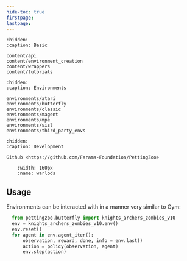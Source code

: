```yaml
---
hide-toc: true
firstpage:
lastpage:
---
```




```{toctree}
:hidden:
:caption: Basic

content/api
content/environment_creation
content/wrappers
content/tutorials
```

```{toctree}
:hidden:
:caption: Environments

environments/atari
environments/butterfly
environments/classic
environments/magent
environments/mpe
environments/sisl
environments/third_party_envs
```

```{toctree}
:hidden:
:caption: Development

Github <https://github.com/Farama-Foundation/PettingZoo>

```

```{figure} environments/atari/atari_warlords.gif
    :width: 160px
    :name: warlods
```

## Usage

Environments can be interacted with in a manner very similar to Gym:

```python
  from pettingzoo.butterfly import knights_archers_zombies_v10
  env = knights_archers_zombies_v10.env()
  env.reset()
  for agent in env.agent_iter():
      observation, reward, done, info = env.last()
      action = policy(observation, agent)
      env.step(action)
```